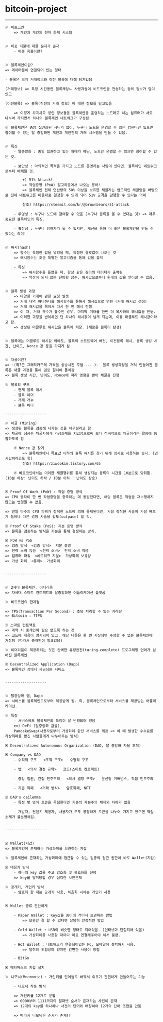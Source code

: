 # bitcoin-project

-----------------

    ※ 비트코인
        => 개인과 개인의 전자 화폐 시스템


    ※ 이중 지불에 대한 문제가 존재
        - 이중 지불이란? 


    ※ 블록체인이란?
    => 데이터들이 연결되어 있는 형태
    
    - 블록은 크게 거래정보와 이전 블록에 대해 담겨있음

    (거래정보) => 특정 시간동안 블록체잉ㄴ 사용자들이 비트코인을 전송하는 등의 정보가 담겨있고

    (이전블록) => 블록(직전의 거래 정보) 에 대한 정보를 담고있음

        => 이렇게 차곡차곡 쌓인 정보들을 블록체인을 운영하는 노드라고 하는 컴퓨터가 서로 나누어 가지면서 하나의 블록체인 네트워크가 구성됨.

    ※ 블록체인은 중앙 집권화된 서버가 없이, 누구나 노드를 운영할 수 있는 컴퓨터만 있으면 참여할 수 있는 탈 중앙화된 개인과 개인간의 거래 시스템을 만들 수 있음.

    
    ※ 특징
        - 탈중앙화 : 중앙 집권하고 있는 형태가 아닌, 노드만 운영할 수 있으면 참여할 수 있는 것.

        - 보안성 : 악의적인 목적을 가지고 노드를 운영하는 사람이 있다면, 블록체인 네트워크로부터 배제될 것.

            +) 51% Attack! 
            => 작업증명 (PoW) 알고리즘에서 나오는 용어!
            => 블록체인 전체 연산량의 50% 이상을 보유한 채굴자는 압도적인 채굴량을 바탕으로 전체 네트워크를 마음대로 결정할 수 있게 되어 51% 공격을 감행할 수 있다는 의미

            참조) https://steemit.com/kr/@brownbears/51-attack

        - 투명성 : 누구나 노드에 참여할 수 있음 (누구나 블록을 볼 수 있다는 것) => 매우 중요한 블록체인의 특징. 

        - 확장성 : 누구나 참여자가 될 수 있지만, 개선을 통해 더 좋은 블록체인을 만들 수 있다는 의미! 


    ※ 해시(hash)
        => 함수는 특정한 값을 넣었을 때, 특정한 결괏값이 나오는 것
        => 해시함수는 조금 특별한 알고리즘을 통해 값을 출력

        - 특징
            => 해시함수를 돌렸을 때, 항상 같은 길이의 데이터가 출력됨
            => 역산이 되지 않는 단방향 함수. 해시값으로부터 원래의 값을 얻어낼 수 없음. 


    ※ 블록 생성 과정
        => 다양한 거래에 관한 요청 발생 
        => 거래 내역 하나하나를 해시함수를 통해서 해시값으로 변환 (거래 해시값 생성)
        => 거래 해시값을 묶어서 다시 한 번 해시 진행
        => 이 때, 거래 갯수가 홀수인 경우, 마지막 거래를 한번 더 복사하여 해시값을 만듦.
        => 이러한 과정을 반복하면 단 하나의 해시값이 남게 되는데, 이를 머클루트 해시값이라고 함. 
        => 생성된 머클루트 해시값을 블록에 저장. (새로운 블록이 탄생)


    ※ 블록에는 머클루트 해시값 외에도, 블록의 소프트웨어 버전, 이전블록 해시, 블록 생성 시간, 난이도, Nonce 값 등을 가지게 됨


    ※ 채굴이란? 
    => ~(최?근 그래픽카드의 가격을 상승시킨 주범.....)~  블록 생성과정을 거쳐 만들어진 블록은 채굴 과정을 통해 검증 절차에 들어감
    => 블록 생성 시간, 난이도, Nonce에 따라 영향을 받아 채굴을 진행

    ※ 블록의 구조
        - 현재 블록 해시
        - 블록 헤더
        - 거래 개수
        - 블록 바디

    -------------------

    ※ 채굴 (Mining)
    => 생성된 블록을 검증해 나가는 것을 채구링라고 함
    => 채굴에 성공한 채굴자에게 가상화폐를 지급함으로써 보다 적극적으로 채굴이라는 활동에 동참하도록 함

        ※ Nonce 값 찾기 
            => 블록체인에서 목표값 이하의 블록 해시를 찾기 위해 임시로 사용하는 숫자. (임시값이라고도 함)
            참조) https://ziwookim.tistory.com/65

        ※ 비트코인에서는 이러한 채굴행위를 통해 생성되는 블록의 시간을 10분으로 맞춰둠. (10분 이상: 난이도 하락 / 10분 이하 : 난이도 상승)


    ※ Proof Of Work (PoW) : 작업 증명 방식
    => CPU 동작이 한 번 작업증명을 충족하는 데 동원됐다면, 해당 블록은 작업을 재수행하지 않고는 변경될 수 없음.

    => 만일 다수의 CPU 파워가 정직한 노드에 의해 통제된다면, 가장 정직한 사슬이 가장 빠르게 늘어나 다른 경쟁 사슬을 압도(outpace) 할 것.

    ※ Proof Of Stake (PoS): 지분 증명 방식
    => 블록을 검증하는 방식을 지분을 통해 결정하는 방식.

    ※ PoW vs PoS
    => 검증 방식  <검증 방식>  지분 증명
    => 전력 소비 많음  <전력 소비>  전력 소비 적음
    => 컴퓨터 파워  <네트워크 지분>  가상화폐 보유량 
    => 가상 화폐  <통화>  가상화폐


    -------------------


    ※ 2세대 블록체인, 이더리움
    => 차세대 스마트 컨트랙트와 탈중앙화된 어플리케이션 플랫폼

    ※ 비트코인의 한계점

    => TPS(Transaction Per Second) : 초당 처리할 수 있는 거래량
    => Bitcoin : 7TPS

    ※ 스마트 컨트랙트
    => 계약 시 중개인이 필요 없도록 하는 것
    => 코드에 내용이 명시되어 있고, 해당 내용은 한 번 저장되면 수정할 수 없는 블록체인에 저장됨 (따라서 중개인이 필요없음)

    ※ 이더리움이 제공하려는 것은 완벽한 튜링완전(turing-complete) 프로그래밍 언어가 심어진 블록체인

    ※ Decentralized Application (Dapp)
    => 블록체인 상에서 제공되는 서비스


    -------------------


    ※ 탈중앙화 앱, Dapp
    => 서비스를 블록체인으로부터 제공받게 됨. 즉, 블록체인으로부터 서비스를 제공받는 어플리케이션.

    ※ 특징
        - 서비스에도 블록체인의 특징이 잘 반영되어 있음
        ex) DeFi (탈중앙화 금융), 
        PancakeSwap(사용자로부터 가상화폐 환전 서비스를 제공 => 이 때 발생한 수수료를 가상화폐를 맡긴 사람들에게 나누어주는 방식)
        
    ※ Decentralized Autonomous Organization (DAO, 탈 중앙화 자율 조직)
    
    ※ Company vs DAO
        - 수직적 구조   <조직 구조>   수평적 구조

        - 법   <의사 결정 규약>   코드(스마트 컨트랙트)
        
        - 중앙 집권, 간접 민주주의   <의사 결정 구조>   분산형 거버넌스, 직접 민주주의

        - 기존 화폐   <거래 방식>   암호화폐, NFT

    ※ DAO's deilemma 
        - 특정 몇 명이 토큰을 독점한다면 기존의 자본주의 체제와 차이가 없음

        - 개발자, 컨텐츠 제공자, 사용자가 모두 공평하게 토큰을 나누어 가지고 있으면 책임 소재가 불분명해짐. 


    -------------------


    ※ Wallet(지갑) 
    => 블록체인에 존재하는 가상화폐를 보관하는 지갑

    ※ 블록체인에 존재하는 가상화폐에 접근할 수 있는 일종의 접근 권한이 바로 Wallet(지갑)

    ※ 대칭키 방식
        - 하나의 key 값을 주고 암호화 및 복호화를 진행
        => key를 탈취당할 경우 심각한 보안문제 

    ※ 공개키, 개인키 방식
        - 암호화 할 때는 공개키 사용, 복호화 시에는 개인키 사용
        

    ※ Wallet 종류 간단하게

        - Paper Wallet : Key값을 종이에 적어서 보관하는 방법
            => 보관만 잘 할 수 있다면 상당히 안정적인 방법 

        - Cold Wallet : USB와 비슷한 형태로 되어있음. (인터넷과 단절되어 있음)
            => 가상화폐를 사용할 때마다 따로 연결해주어야 해서 불편.

        - Hot Wallet : 네트워크가 연결되어있는 PC, 모바일에 설치해서 사용.
            => 탈취의 위험성이 있지만 간편한 사용이 장점

        - BitGo

    ※ 메타마스크 지갑 설치

    ※ 니모닉(Mnemonic) : 개인키를 단어들로 바꿔서 외우기 간편하게 만들어주는 기능
    
        - 니모닉 작동 방식

        => 개인키를 12개로 분할
        => 0000부터 1111까지의 알파벳 순서가 존재하는 사전이 존재
        => 12개의 key를 하나하나 사전의 단어와 매칭하여 12개의 단어 조합을 만듦

        => 따라서 니모닉은 순서가 존재!!


